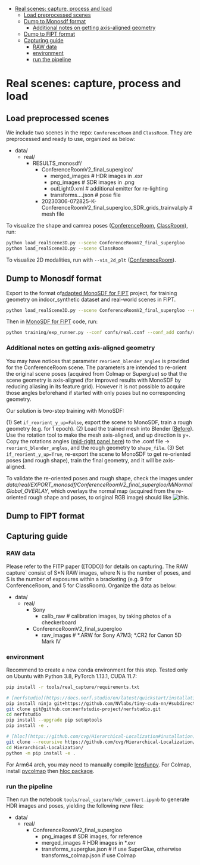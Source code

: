 <!--Generate the TOC via: -->
<!-- (bash) ../gh-md-toc --insert README_real.md-->
<!--See https://github.com/ekalinin/github-markdown-toc#readme-->

<!--ts-->
- [Real scenes: capture, process and load](#real-scenes-capture-process-and-load)
  - [Load preprocessed scenes](#load-preprocessed-scenes)
  - [Dump to Monosdf format](#dump-to-monosdf-format)
    - [Additional notes on getting axis-aligned geometry](#additional-notes-on-getting-axis-aligned-geometry)
  - [Dump to FIPT format](#dump-to-fipt-format)
  - [Capturing guide](#capturing-guide)
    - [RAW data](#raw-data)
    - [environment](#environment)
    - [run the pipeline](#run-the-pipeline)

<!-- Created by https://github.com/ekalinin/github-markdown-toc -->
<!-- Added by: jerrypiglet, at: Mon Apr 10 01:29:36 PDT 2023 -->

<!--te-->

# Real scenes: capture, process and load

## Load preprocessed scenes

We include two scenes in the repo: `ConferenceRoom` and `ClassRoom`. They are preprocessed and ready to use, organized as below:

- data/
  - real/
    - RESULTS_monosdf/
      - ConferenceRoomV2_final_supergloo/
        - merged_images # HDR images in .exr
        - png_images # SDR images in .png
        - outLight0.xml # additional emitter for re-lighting
        - transforms....json # pose file
      - 20230306-072825-K-ConferenceRoomV2_final_supergloo_SDR_grids_trainval.ply # mesh file

To visualize the shape and camrea poses ([ConferenceRoom](https://i.imgur.com/Nf0J7ia.png), [ClassRoom](https://i.imgur.com/TaiSxoP.png)), run:

``` bash
python load_realScene3D.py --scene ConferenceRoomV2_final_supergloo
python load_realScene3D.py --scene ClassRoom
```

To visualize 2D modalities, run with `--vis_2d_plt` ([ConferenceRoom](https://i.imgur.com/gi4gTdd.png)).

## Dump to Monosdf format

Export to the format of[adapted MonoSDF for FIPT](https://github.com/Jerrypiglet/monosdf) project, for training geometry on indoor_synthetic dataset and real-world scenes in FIPT.

``` bash
python load_realScene3D.py --scene ConferenceRoomV2_final_supergloo --export --export_format monosdf
```

Then in [MonoSDF for FIPT](https://github.com/Jerrypiglet/monosdf) code, run:

``` bash
python training/exp_runner.py --conf confs/real.conf --conf_add confs/real_ConferenceRoomV2_final_supergloo_SDR.conf --exps_folder {path to monosdf/exps/} --prefix DATE-’
```

### Additional notes on getting axis-aligned geometry

You may have notices that parameter `reorient_blender_angles` is provided for the ConferenceRoom scene. The parameters are intended to re-orient the original scene poses (acquired from Colmap or Superglue) so that the scene geometry is axis-aligned (for improved results with MonoSDF by reducing aliasing in its feature grid). However it is not possible to acquire those angles beforehand if started with only poses but no corresponding geometry. 

Our solution is two-step training with MonoSDF:

(1) Set `if_reorient_y_up=False`, export the scene to MonoSDF, train a rough geometry (e.g. for 1 epoch).
(2) Load the trained mesh into Blender ([Before](https://i.imgur.com/IWEbwdP.jpg)). Use the rotation tool to make the mesh axis-aligned, and up direction is y+. Copy the rotations angles ([mid-right panel here](https://i.imgur.com/5Ij7vr3.jpg)) to the .conf file -> `reorient_blender_angles`, and the rough geometry to `shape_file`.
(3) Set `if_reorient_y_up=True`, re-export the scene to MonoSDF to get re-oriented poses (and rough shape), train the final geometry, and it will be axis-aligned.

To validate the re-oriented poses and rough shape, check the images under *data/real/EXPORT_monosdf/ConferenceRoomV2_final_supergloo/MiNormalGlobal_OVERLAY*, which overlays the normal map (acquired from the re-oriented rough shape and poses, to original RGB image) should like ![this](https://i.imgur.com/lmA7fU4.png).

## Dump to FIPT format

## Capturing guide

### RAW data
Please refer to the FITP paper ([TODO]) for details on capturing. The RAW capture` consist of S*N RAW images, where N is the number of poses, and S is the number of exposures within a bracketing (e.g. 9 for ConferenceRoom, and 5 for ClassRoom). Organize the data as below:

- data/
  - real/
    - Sony
      - calib_raw # calibration images, by taking photos of a checkerboard
    - ConferenceRoomV2_final_supergloo
      - raw_images # *.ARW for Sony A7M3; *.CR2 for Canon 5D Mark IV

### environment
Recommend to create a new conda environment for this step. Tested only on Ubuntu with Python 3.8, PyTorch 1.13.1, CUDA 11.7:
  
``` bash
pip install -r tools/real_capture/requirements.txt

# [nerfstudio](https://docs.nerf.studio/en/latest/quickstart/installation.html)
pip install ninja git+https://github.com/NVlabs/tiny-cuda-nn/#subdirectory=bindings/torch
git clone git@github.com:nerfstudio-project/nerfstudio.git
cd nerfstudio
pip install --upgrade pip setuptools
pip install -e .

# [hloc](https://github.com/cvg/Hierarchical-Localization#installation)
git clone --recursive https://github.com/cvg/Hierarchical-Localization/
cd Hierarchical-Localization/
python -m pip install -e .
```

For Arm64 arch, you may need to manually compile [lensfunpy](https://github.com/letmaik/lensfunpy#installation-from-source-on-linuxmacos). For Colmap, install [pycolmap](https://github.com/colmap/pycolmap#getting-started) then [hloc package](https://github.com/cvg/Hierarchical-Localization#installation).

### run the pipeline
Then run the notebook `tools/real_capture/hdr_convert.ipynb` to generate HDR images and poses, yielding the following new files:

- data/
  - real/
    - ConferenceRoomV2_final_supergloo
      - png_images # SDR images, for reference
      - merged_images # HDR images in *.exr
      - transforms_superglue.json # if use SuperGlue, otherwise transforms_colmap.json if use Colmap